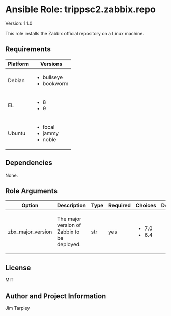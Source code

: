 <!-- BEGIN_ANSIBLE_DOCS -->

# Ansible Role: trippsc2.zabbix.repo
Version: 1.1.0

This role installs the Zabbix official repository on a Linux machine.

## Requirements

| Platform | Versions |
| -------- | -------- |
| Debian | <ul><li>bullseye</li><li>bookworm</li></ul> |
| EL | <ul><li>8</li><li>9</li></ul> |
| Ubuntu | <ul><li>focal</li><li>jammy</li><li>noble</li></ul> |

## Dependencies

None.

## Role Arguments
|Option|Description|Type|Required|Choices|Default|
|---|---|---|---|---|---|
| zbx_major_version | <p>The major version of Zabbix to be deployed.</p> | str | yes | <ul><li>7.0</li><li>6.4</li></ul> |  |


## License
MIT

## Author and Project Information
Jim Tarpley
<!-- END_ANSIBLE_DOCS -->
